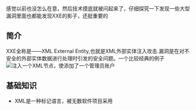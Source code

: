 感觉以前也没怎么在意，然后技术摸底就被问起来了，仔细探究一下发现一些大型漏洞里面也都能发现XXE的影子，还挺重要的

## 简介
XXE全称是——XML External Entity,也就是XML外部实体注入攻击.漏洞是在对不安全的外部实体数据进行处理时引发的安全问题。一个比较经典的例子 
![注入一个XML节点，使添加了一个管理员账户](https://i.loli.net/2019/07/12/5d280db66707453328.png)

## 基础知识
- XML是一种标记语言，被无数软件项目采用